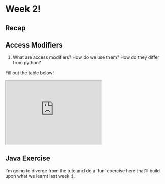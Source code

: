 # Week 2!

## Recap

## Access Modifiers

1. What are access modifiers?  How do we use them?  How do they differ from python?

Fill out the table below!

<iframe style="height: 200px;" src="https://docs.google.com/spreadsheets/d/e/2PACX-1vQS881gdj1kVoJi8t3mWQEphdYmVkAIWiARAzPLX7e7g2TIVB4Ie-OULjoAASA99zu1NBccp5bPCGoM/pubhtml?gid=0&amp;single=true&amp;widget=true&amp;headers=false"></iframe>

## Java Exercise

I'm going to diverge from the tute and do a 'fun' exercise here that'll build upon what we learnt last week :).
